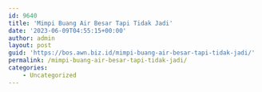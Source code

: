 ```yaml
---
id: 9640
title: 'Mimpi Buang Air Besar Tapi Tidak Jadi'
date: '2023-06-09T04:55:15+00:00'
author: admin
layout: post
guid: 'https://bos.awn.biz.id/mimpi-buang-air-besar-tapi-tidak-jadi/'
permalink: /mimpi-buang-air-besar-tapi-tidak-jadi/
categories:
    - Uncategorized
---
```


